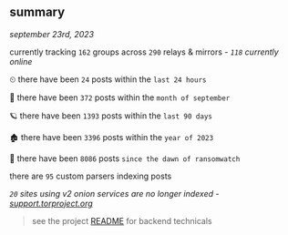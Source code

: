 
## summary
_september 23rd, 2023_

currently tracking `162` groups across `290` relays & mirrors - _`118` currently online_

⏲ there have been `24` posts within the `last 24 hours`

🦈 there have been `372` posts within the `month of september`

🪐 there have been `1393` posts within the `last 90 days`

🏚 there have been `3396` posts within the `year of 2023`

🦕 there have been `8086` posts `since the dawn of ransomwatch`

there are `95` custom parsers indexing posts

_`20` sites using v2 onion services are no longer indexed - [support.torproject.org](https://support.torproject.org/onionservices/v2-deprecation/)_

> see the project [README](https://github.com/joshhighet/ransomwatch#ransomwatch--) for backend technicals

